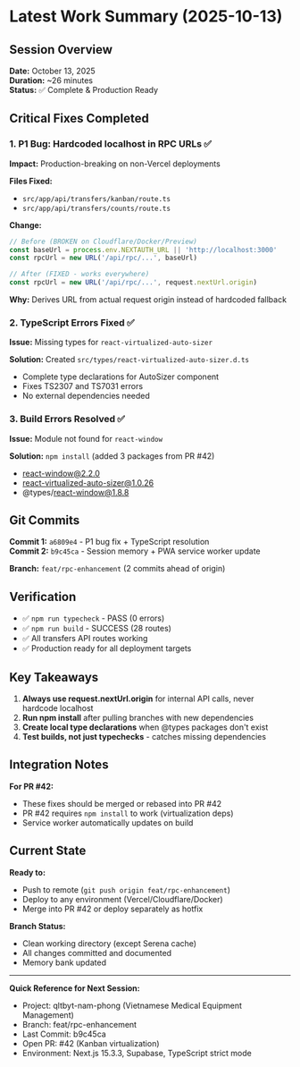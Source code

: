 # Latest Work Summary (2025-10-13)

## Session Overview
**Date:** October 13, 2025  
**Duration:** ~26 minutes  
**Status:** ✅ Complete & Production Ready

## Critical Fixes Completed

### 1. P1 Bug: Hardcoded localhost in RPC URLs ✅
**Impact:** Production-breaking on non-Vercel deployments

**Files Fixed:**
- `src/app/api/transfers/kanban/route.ts`
- `src/app/api/transfers/counts/route.ts`

**Change:**
```typescript
// Before (BROKEN on Cloudflare/Docker/Preview)
const baseUrl = process.env.NEXTAUTH_URL || 'http://localhost:3000'
const rpcUrl = new URL('/api/rpc/...', baseUrl)

// After (FIXED - works everywhere)
const rpcUrl = new URL('/api/rpc/...', request.nextUrl.origin)
```

**Why:** Derives URL from actual request origin instead of hardcoded fallback

### 2. TypeScript Errors Fixed ✅
**Issue:** Missing types for `react-virtualized-auto-sizer`

**Solution:** Created `src/types/react-virtualized-auto-sizer.d.ts`
- Complete type declarations for AutoSizer component
- Fixes TS2307 and TS7031 errors
- No external dependencies needed

### 3. Build Errors Resolved ✅
**Issue:** Module not found for `react-window`

**Solution:** `npm install` (added 3 packages from PR #42)
- react-window@2.2.0
- react-virtualized-auto-sizer@1.0.26  
- @types/react-window@1.8.8

## Git Commits

**Commit 1:** `a6809e4` - P1 bug fix + TypeScript resolution  
**Commit 2:** `b9c45ca` - Session memory + PWA service worker update

**Branch:** `feat/rpc-enhancement` (2 commits ahead of origin)

## Verification
- ✅ `npm run typecheck` - PASS (0 errors)
- ✅ `npm run build` - SUCCESS (28 routes)
- ✅ All transfers API routes working
- ✅ Production ready for all deployment targets

## Key Takeaways

1. **Always use request.nextUrl.origin** for internal API calls, never hardcode localhost
2. **Run npm install** after pulling branches with new dependencies
3. **Create local type declarations** when @types packages don't exist
4. **Test builds, not just typechecks** - catches missing dependencies

## Integration Notes

**For PR #42:**
- These fixes should be merged or rebased into PR #42
- PR #42 requires `npm install` to work (virtualization deps)
- Service worker automatically updates on build

## Current State

**Ready to:**
- Push to remote (`git push origin feat/rpc-enhancement`)
- Deploy to any environment (Vercel/Cloudflare/Docker)
- Merge into PR #42 or deploy separately as hotfix

**Branch Status:**
- Clean working directory (except Serena cache)
- All changes committed and documented
- Memory bank updated

---

**Quick Reference for Next Session:**
- Project: qltbyt-nam-phong (Vietnamese Medical Equipment Management)
- Branch: feat/rpc-enhancement
- Last Commit: b9c45ca
- Open PR: #42 (Kanban virtualization)
- Environment: Next.js 15.3.3, Supabase, TypeScript strict mode